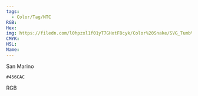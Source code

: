 ```yaml
---
tags:
  - Color/Tag/NTC
RGB:
Hex:
img: https://filedn.com/l0hpzxl1f01yT7GHxtF8cyk/Color%20Snake/SVG_Tumb%20Mass%20No%20Name/456CAC.svg
CMYK:
HSL:
Name:
---
```

San Marino
```palette
#456CAC
```
RGB
